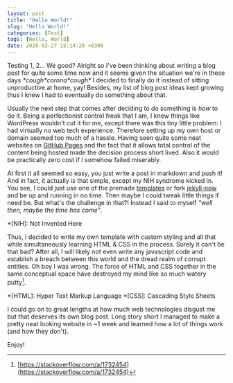 ```yaml
---
layout: post
title: "Hello World!"
slug: "Hello World!"
categories: [Test]
tags: [Hello, World]
date: 2020-03-27 15:14:20 +0300
---
```


Testing 1, 2... We good? Alright so I've been thinking about writing a blog post for quite some time now and it seems
given the situation we're in these days *\*cough\*corona\*cough\** I decided to finally do it instead of sitting
unproductive at home, yay! Besides, my list of blog post ideas kept growing thus I knew I had to eventually do something
about that.

Usually the next step that comes after deciding to _do_ something is _how_ to do it. Being a perfectionist control
freak that I am, I knew things like WordPress wouldn't cut it for me, except there was this tiny little problem: I had
virtually no web tech experience. Therefore setting up my own host or domain seemed too much of a hassle. Having seen
quite some neat websites on [GitHub Pages](https://pages.github.com) and the fact that it allows total control of the
content being hosted made the decision process short lived. Also it would be practically zero cost if I somehow failed
miserably.

At first it all seemed so easy, you just write a post in markdown and push it! And in fact, it actually *is* that
simple, except my NIH syndrome kicked in. You see, I could just use one of the premade
[templates](https://github.com/topics/jekyll-theme) or fork [jekyll-now](https://github.com/barryclark/jekyll-now) and
be up and running in no time. Then maybe I could tweak little things if need be. But what's the challenge in that?!
Instead I said to myself *"well then, maybe the time has come"*.

*[NIH]: Not Invented Here

Thus, I decided to write my own template with custom styling and all that while simultaneously learning HTML & CSS in
the process. Surely it can't be that bad? After all, I will likely not even write any javascript code and establish a
breach between this world and the dread realm of corrupt entities. Oh boy I was wrong. The force of HTML and CSS
together in the same conceptual space have destroyed my mind like so much watery putty[^1].

*[HTML]: Hyper Text Markup Language
*[CSS]: Cascading Style Sheets
[^1]: [https://stackoverflow.com/a/1732454](https://stackoverflow.com/a/1732454)

I could go on to great lengths at how much web technologies disgust me but that deserves its own blog post. Long story
short I managed to make a pretty neat looking website in ~1 week and learned how a lot of things work (and how they
don't).

Enjoy!